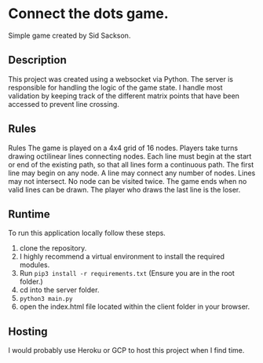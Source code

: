 # Connect the dots game.
Simple game created by Sid Sackson.

## Description
This project was created using a websocket via Python. The server is responsible for handling the logic of the game state. I handle most validation by keeping track of the different matrix points that have been accessed to prevent line crossing.

## Rules
Rules
The game is played on a 4x4 grid of 16 nodes.
Players take turns drawing octilinear lines connecting nodes.
Each line must begin at the start or end of the existing path, so that all lines form a continuous path.
The first line may begin on any node.
A line may connect any number of nodes.
Lines may not intersect.
No node can be visited twice.
The game ends when no valid lines can be drawn.
The player who draws the last line is the loser.

## Runtime
To run this application locally follow these steps.
1) clone the repository.
2) I highly recommend a virtual environment to install the required modules.
3) Run <code>pip3 install -r requirements.txt</code> (Ensure you are in the root folder.)
4) cd into the server folder.
5) <code>python3 main.py</code>
6) open the index.html file located within the client folder in your browser.

## Hosting
I would probably use Heroku or GCP to host this project when I find time.
